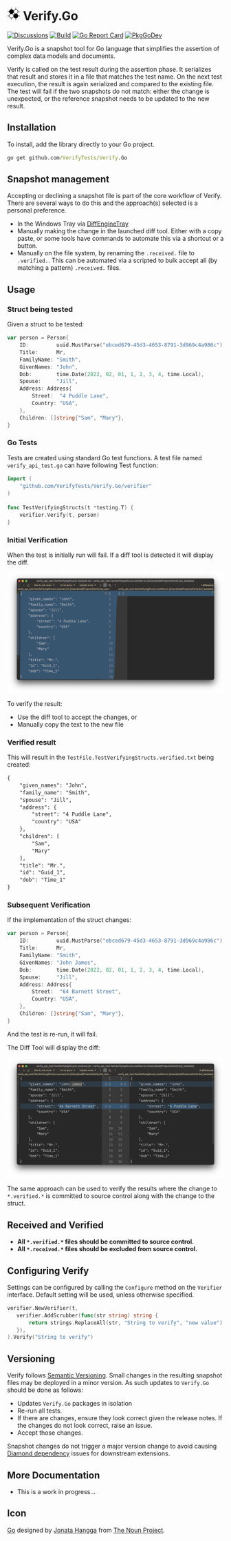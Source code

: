 # <img src='./icon.png' height='30px'> Verify.Go

[![Discussions](https://img.shields.io/badge/Verify-Discussions-yellow?svg=true&style=flat-square&label=)](https://github.com/VerifyTests/Discussions/discussions) [![Build](https://github.com/VerifyTests/Verify.Go/actions/workflows/build.yml/badge.svg)](https://github.com/VerifyTests/Verify.Go/actions/workflows/build.yml) [![Go Report Card](https://goreportcard.com/badge/github.com/VerifyTests/Verify.Go?style=flat-square)](https://goreportcard.com/report/github.com/VerifyTests/Verify.Go) [![PkgGoDev](https://img.shields.io/badge/go.dev-docs-007d9c?style=flat-square&logo=go&logoColor=white)](https://pkg.go.dev/github.com/VerifyTests/Verify.Go)

<!--
[![GitHub release](https://img.shields.io/github/release/VerifyTests/Verify.Go.svg?style=flat-square)](https://github.com/VerifyTests/Verify.Go/releases/latest)
-->

Verify.Go is a snapshot tool for Go language that simplifies the assertion of complex data models and documents.

Verify is called on the test result during the assertion phase. It serializes that result and stores it in a file that matches the test name. On the next test execution, the result is again serialized and compared to the existing file. The test will fail if the two snapshots do not match: either the change is unexpected, or the reference snapshot needs to be updated to the new result.

## Installation

To install, add the library directly to your Go project.

```cmd
go get github.com/VerifyTests/Verify.Go
```

## Snapshot management

Accepting or declining a snapshot file is part of the core workflow of Verify. There are several ways to do this and the approach(s) selected is a personal preference.

 * In the Windows Tray via [DiffEngineTray](https://github.com/VerifyTests/DiffEngine/blob/main/docs/tray.md)
 * Manually making the change in the launched diff tool. Either with a copy paste, or some tools have commands to automate this via a shortcut or a button.
 * Manually on the file system, by renaming the `.received.` file to `.verified.`. This can be automated via a scripted to bulk accept all (by matching a pattern) `.received.` files.

 ## Usage

 ### Struct being tested

Given a struct to be tested:

```go
var person = Person{
    ID:         uuid.MustParse("ebced679-45d3-4653-8791-3d969c4a986c"),
    Title:      Mr,
    FamilyName: "Smith",
    GivenNames: "John",
    Dob:        time.Date(2022, 02, 01, 1, 2, 3, 4, time.Local),
    Spouse:     "Jill",
    Address: Address{
        Street:  "4 Puddle Lane",
        Country: "USA",
    },
    Children: []string{"Sam", "Mary"},
}
```

### Go Tests

Tests are created using standard Go test functions. A test file named `verify_api_test.go` can have following Test function:

```go
import (
    "github.com/VerifyTests/Verify.Go/verifier"
)

func TestVerifyingStructs(t *testing.T) {
    verifier.Verify(t, person)
}
```

### Initial Verification

When the test is initially run will fail. If a diff tool is detected it will display the diff.

![InitialDiff](./docs/InitialDiff.png)

To verify the result:

 * Use the diff tool to accept the changes, or
 * Manually copy the text to the new file

### Verified result

This will result in the `TestFile.TestVerifyingStructs.verified.txt` being created:

```txt
{
    "given_names": "John",
    "family_name": "Smith",
    "spouse": "Jill",
    "address": {
        "street": "4 Puddle Lane",
        "country": "USA"
    },
    "children": [
        "Sam",
        "Mary"
    ],
    "title": "Mr.",
    "id": "Guid_1",
    "dob": "Time_1"
}
```

### Subsequent Verification

If the implementation of the struct changes:

```go
var person = Person{
    ID:         uuid.MustParse("ebced679-45d3-4653-8791-3d969c4a986c"),
    Title:      Mr,
    FamilyName: "Smith",
    GivenNames: "John James",
    Dob:        time.Date(2022, 02, 01, 1, 2, 3, 4, time.Local),
    Spouse:     "Jill",
    Address: Address{
        Street:  "64 Barnett Street",
        Country: "USA",
    },
    Children: []string{"Sam", "Mary"},
}
```

And the test is re-run, it will fail.

The Diff Tool will display the diff:

![SecondDiff](./docs/SecondDiff.png)

The same approach can be used to verify the results where the change to `*.verified.*` is committed to source control along with the change to the struct.

## Received and Verified

 * **All `*.verified.*` files should be committed to source control.**
 * **All `*.received.*` files should be excluded from source control.**

## Configuring Verify

Settings can be configured by calling the `Configure` method on the `Verifier` interface. Default setting will be used, unless otherwise specified.

```go
verifier.NewVerifier(t,
   verifier.AddScrubber(func(str string) string {
       return strings.ReplaceAll(str, "String to verify", "new value")
   }),
).Verify("String to verify")
```

## Versioning

Verify follows [Semantic Versioning](https://semver.org/). Small changes in the resulting snapshot files may be deployed in a minor version. As such updates to `Verify.Go` should be done as follows:

 * Updates `Verify.Go` packages in isolation
 * Re-run all tests.
 * If there are changes, ensure they look correct given the release notes. If the changes do not look correct, raise an issue.
 * Accept those changes.

Snapshot changes do not trigger a major version change to avoid causing [Diamond dependency](https://en.wikipedia.org/wiki/Dependency_hell#Problems) issues for downstream extensions.


## More Documentation

- This is a work in progress...

## Icon

[Go](https://thenounproject.com/term/go/4114128/) designed by [Jonata Hangga](https://thenounproject.com/stan82ly/) from [The Noun Project](https://thenounproject.com).